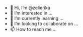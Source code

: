- 👋 Hi, I’m @zelierika
- 👀 I’m interested in ...
- 🌱 I’m currently learning ...
- 💞️ I’m looking to collaborate on ...
- 📫 How to reach me ...

<!---
zelierika/zelierika is a ✨ special ✨ repository because its `README.md` (this file) appears on your GitHub profile.
You can click the Preview link to take a look at your changes.
--->
